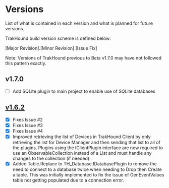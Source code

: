 # Versions
List of what is contained in each version and what is planned for future versions.

TrakHound build version scheme is defined below:

[Major Revision].[Minor Revision].[Issue Fix]

Note: Versions of TrakHound previous to Beta v1.7.0 may have not followed this pattern exactly.

## v1.7.0
- [ ] Add SQLite plugin to main project to enable use of SQLite databases

## [v1.6.2](../../../TrakHound/releases/tag/v1.6.2-beta)
- [x] Fixes Issue #2
- [x] Fixes Issue #3
- [x] Fixes Issue #4
- [x] Improved retrieving the list of Devices in TrakHound Client by only retrieving the list for Device Manager and then sending that list to all of the plugins. Plugins using the IClientPlugin interface are now required to use an ObservableCollection instead of a List and must handle any changes to the collection (if needed).
- [x] Added Table.Replace to TH_Database.IDatabasePlugin to remove the need to connect to a database twice when needing to Drop then Create a table. This was initially implemented to fix the issue of GenEventValues table not getting populated due to a connection error.
